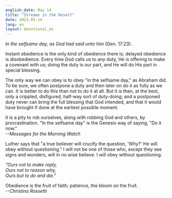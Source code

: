 ```yaml
---
english_date: May 14
title: "Streams in the Desert"
date: 2023-05-14
lang: en
layout: devotional_en
---
```





<p><em>In the selfsame day, as God had said unto him</em> (Gen. 17:23).

</p>

<p>Instant obedience is the only kind of obedience there is; delayed obedience is disobedience. Every time God calls us to any duty, He is offering to make a covenant with us; doing the duty is our part, and He will do His part in special blessing.

</p>

<p>The only way we can obey is to obey "in the selfsame day," as Abraham did. To be sure, we often postpone a duty and then later on do it as fully as we can. It is better to do this than not to do it at all. But it is then, at the best, only a crippled, disfigured, half-way sort of duty-doing; and a postponed duty never can bring the full blessing that God intended, and that it would have brought if done at the earliest possible moment.

</p>

<p>It is a pity to rob ourselves, along with robbing God and others, by procrastination. "In the selfsame day" is the Genesis way of saying, "Do it now."<br/> <em>--Messages for the Morning Watch</em>

</p>

<p>Luther says that "a true believer will crucify the question, 'Why?' He will obey without questioning." I will not be one of those who, except they see signs and wonders, will in no wise believe. I will obey without questioning.

</p>

<p><em>"Ours not to make reply,</em><br/> <em>Ours not to reason why,</em><br/> <em>Ours but to do and die."</em>

</p>

<p>Obedience is the fruit of faith; patience, the bloom on the fruit.<br/> <em>--Christina Rossetti</em>

</p>

<p></p>